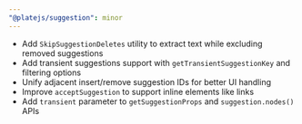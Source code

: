 ```yaml
---
"@platejs/suggestion": minor
---
```


- Add `SkipSuggestionDeletes` utility to extract text while excluding removed suggestions
- Add transient suggestions support with `getTransientSuggestionKey` and filtering options
- Unify adjacent insert/remove suggestion IDs for better UI handling
- Improve `acceptSuggestion` to support inline elements like links
- Add `transient` parameter to `getSuggestionProps` and `suggestion.nodes()` APIs